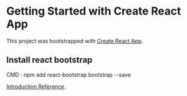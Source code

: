 # Getting Started with Create React App

This project was bootstrapped with [Create React App](https://github.com/facebook/create-react-app).

## Install react bootstrap

CMD : npm add react-bootstrap bootstrap --save

[Introduction Reference](https://react-bootstrap.github.io/getting-started/introduction/).

